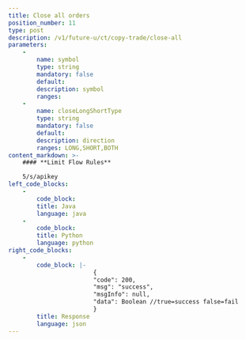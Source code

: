 ```yaml
---
title: Close all orders
position_number: 11
type: post
description: /v1/future-u/ct/copy-trade/close-all  	
parameters:
    -
        name: symbol
        type: string
        mandatory: false
        default:
        description: symbol
        ranges:
    -
        name: closeLongShortType
        type: string
        mandatory: false
        default:
        description: direction
        ranges: LONG,SHORT,BOTH
content_markdown: >-
    #### **Limit Flow Rules**

    5/s/apikey
left_code_blocks:
    - 
        code_block:
        title: Java
        language: java
    - 
        code_block:
        title: Python
        language: python
right_code_blocks:
    - 
        code_block: |-
                        {
                        "code": 200,
                        "msg": "success",
                        "msgInfo": null,
                        "data": Boolean //true=success false=fail
                        }
        title: Response
        language: json
---
```

